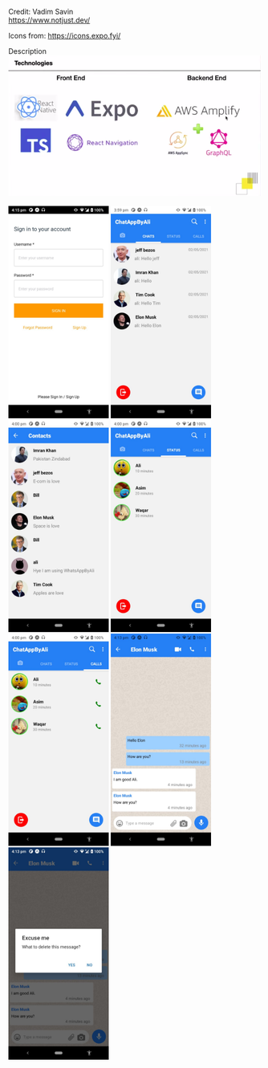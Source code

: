 Credit: Vadim Savin <br />
https://www.notjust.dev/
<br />

Icons from: https://icons.expo.fyi/

Description <br />
![Description](./Description.png)
<br /> <br />
<img src="./assets/images/1.png" alt="Image1" width="200"/>
<img src="./assets/images/2.png" alt="Image2" width="200"/>
<img src="./assets/images/3.png" alt="Image3" width="200"/>
<img src="./assets/images/4.png" alt="Image4" width="200"/>
<img src="./assets/images/5.png" alt="Image5" width="200"/>
<img src="./assets/images/6.png" alt="Image6" width="200"/>
<img src="./assets/images/7.png" alt="Image7" width="200"/>

